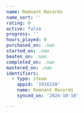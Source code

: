 ```yaml
---
name: Remnant Records
name_sort: ''
rating: 0
active: false
progress: ''
hours_played: 0
purchased_on: .nan
started_on: .nan
beaten_on: .nan
completed_on: .nan
mastered_on: .nan
identifiers:
  - type: steam
    appid: '1916310'
    name: Remnant Records
    synced_on: '2024-10-10'

---
```


